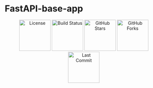 # FastAPI-base-app

<p align="center">
  <img src="https://img.shields.io/github/license/crissyro/FastAPI-base-app?style=flat-square" width="100" alt="License">
  <img src="https://img.shields.io/github/actions/workflow/status/crissyro/FastAPI-base-app/ci-cd.yml?style=flat-square" width="100" alt="Build Status">
  <img src="https://img.shields.io/github/stars/crissyro/FastAPI-base-app?style=flat-square" width="100" alt="GitHub Stars">
  <img src="https://img.shields.io/github/forks/crissyro/FastAPI-base-app?style=flat-square" width="100" alt="GitHub Forks">
  <img src="https://img.shields.io/github/last-commit/crissyro/FastAPI-base-app?style=flat-square" width="100" alt="Last Commit">
</p>
